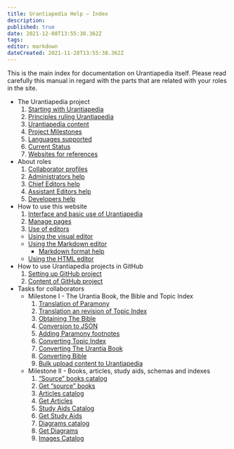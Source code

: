 ```yaml
---
title: Urantiapedia Help — Index
description: 
published: true
date: 2021-12-08T13:55:38.362Z
tags: 
editor: markdown
dateCreated: 2021-11-28T13:55:38.362Z
---
```


This is the main index for documentation on Urantiapedia itself. Please read carefully this manual in regard with the parts that are related with your roles in the site.

- The Urantiapedia project
  1. [Starting with Urantiapedia](/en/help/start)
  2. [Principles ruling Urantiapedia](/en/help/principles)
  3. [Urantiapedia content](/en/help/content)
  4. [Project Milestones](/en/help/phases)
  5. [Languages supported](/en/help/languages)
  6. [Current Status](/en/help/status)
  7. [Websites for references](/en/help/websites)
- About roles
  1. [Collaborator profiles](/en/help/roles)
  2. [Administrators help](/en/help/admin)
  3. [Chief Editors help](/en/help/github)
  4. [Assistant Editors help](/en/help/github_assistant)
  5. [Developers help](/en/help/devs)
- How to use this website
  1. [Interface and basic use of Urantiapedia](/en/help/web_basics)
  2. [Manage pages](/en/help/web_pages)
  3. [Use of editors](/en/help/web_editors)
    - [Using the visual editor](/en/help/web_visual_editor)
    - [Using the Markdown editor](/en/help/web_markdown_editor)
      - [Markdown format help](/en/help/markdown)
    - [Using the HTML editor](/en/help/web_html_editor)
- How to use Urantiapedia projects in GitHub
  1. [Setting up GitHub project](/en/help/github_setting)
  2. [Content of GitHub project](/en/help/github_content)
- Tasks for collaborators
  - Milestone I - The Urantia Book, the Bible and Topic Index
    1. [Translation of Paramony](/en/help/github_paramony)
    2. [Translation an revision of Topic Index](/en/help/github_topicindex)
    3. [Obtaining The Bible](/en/help/github_bible)
    4. [Conversion to JSON](/en/help/github_book_json)
    5. [Adding Paramony footnotes](/en/help/github_footnotes)
    6. [Converting Topic Index](/en/help/github_topicindex_to_wiki)
    7. [Converting The Urantia Book](/en/help/github_book_to_wiki)
    8. [Converting Bible](/en/help/github_bible_to_wiki)
    9. [Bulk upload content to Urantiapedia](/en/help/github_upload)
  - Milestone II - Books, articles, study aids, schemas and indexes
    1. [“Source” books catalog](/en/help/github_sourcebooks_catalog)
    2. [Get “source” books](/en/help/github_sourcebooks_markdown)
    3. [Articles catalog](/en/help/github_articles_catalog)
    4. [Get Articles](/en/help/github_articles_markdown)
    5. [Study Aids Catalog](/en/help/github_studyaids_catalog)
    6. [Get Study Aids](/en/help/github_studyaids_markdown)
    7. [Diagrams catalog](/en/help/github_diagrams_catalog)
    8. [Get Diagrams](/en/help/github_diagrams_svg)
    9. [Images Catalog](/en/help/github_images_catalog)
   